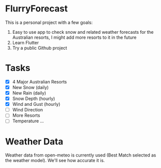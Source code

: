 # FlurryForecast

This is a personal project with a few goals:
1. Easy to use app to check snow and related weather forecasts for the Australian resorts, I might add more resorts to it in the future
2. Learn Flutter
3. Try a public Github project

# Tasks
- [x] 4 Major Australian Resorts
- [x] New Snow (daily)
- [x] New Rain (daily)
- [x] Snow Depth (hourly)
- [x] Wind and Gust (hourly)
- [ ] Wind Direction
- [ ] More Resorts
- [ ] Temperature
...

# Weather Data
Weather data from open-meteo is currently used (Best Match selected as the weather model). We'll see how accurate it is.
